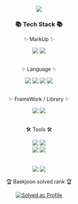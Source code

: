 <div align=center>
	<img src="https://capsule-render.vercel.app/api?type=waving&color=auto&height=200&section=header&text=TaePoong719%20&fontSize=60" />	
</div>
<div align=center>
	<h3>📚 Tech Stack 📚</h3>
	<p>✨ MarkUp ✨</p>
</div>
<div align="center">
	<img src="https://img.shields.io/badge/HTML5-E34F26?style=flat&logo=HTML5&logoColor=white" />
	<img src="https://img.shields.io/badge/CSS3-1572B6?style=flat&logo=CSS3&logoColor=white" />
<br>
<br>	
	<p>✨ Language ✨</p>
	<img src="https://img.shields.io/badge/JavaScript-F7DF1E?style=flat&logo=JavaScript&logoColor=white" />
	<img src="https://img.shields.io/badge/TypeScript-3178C6?style=flat&logo=TypeScript&logoColor=white" />
	<img src="https://img.shields.io/badge/C-A8B9CC?style=flat&logo=C&logoColor=white" />
	<img src="https://img.shields.io/badge/Python-3776AB?style=flat&logo=Python&logoColor=white" />
<br>	
<br>	
	<p>✨ FrameWork / Library ✨</p>
	<img src="https://img.shields.io/badge/React-61DAFB?style=flat&logo=React&logoColor=white" />
	<img src="https://img.shields.io/badge/Node.js-339933?style=flat&logo=Node.js&logoColor=white" />
</div>


<br>

<div align=center>
	<p>🛠 Tools 🛠</p>
</div>
<div align=center>
	<img src="https://img.shields.io/badge/GitHub-181717?style=flat&logo=GitHub&logoColor=white" />
	<img src="https://img.shields.io/badge/Visual%20Studio%20Code-007ACC?style=flat&logo=VisualStudioCode&logoColor=white" />
	<br>
	<img src="https://img.shields.io/badge/Slack-4A154B?style=flat&logo=Slack&logoColor=white" />
	<img src="https://img.shields.io/badge/Discord-5865F2?style=flat&logo=Discord&logoColor=white" />

	
</div>
<br>
<div align=center>
	<br>
<img src="https://github-readme-stats.vercel.app/api/top-langs/?username=TaePoong719&layout=compact">
<img src="https://github-readme-stats.vercel.app/api?username=TaePoong719&show_icons=true">

<br>
<p>🏆 Baekjoon solved rank 🏆</p>
	
[![Solved.ac Profile](http://mazassumnida.wtf/api/v2/generate_badge?boj=dngur2008)](https://solved.ac/dngur2008)
</div>
